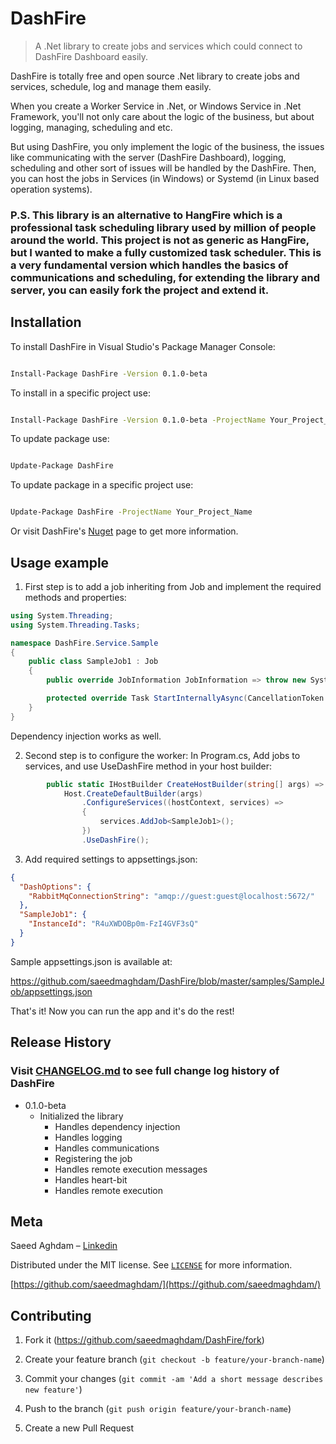 

# DashFire
> A .Net library to create jobs and services which could connect to DashFire Dashboard easily.

DashFire is totally free and open source .Net library to create jobs and services, schedule, log and manage them easily.

When you create a Worker Service in .Net, or Windows Service in .Net Framework, you'll not only care about the logic of the business, but about logging, managing, scheduling and etc. 

But using DashFire, you only implement the logic of the business, the issues like communicating with the server (DashFire Dashboard), logging, scheduling and other sort of issues will be handled by the DashFire.
Then, you can host the jobs in Services (in Windows) or Systemd (in Linux based operation systems).

### P.S. This library is an alternative to HangFire which is a professional task scheduling library used by million of people around the world. This project is not as generic as HangFire, but I wanted to make a fully customized task scheduler. This is a very fundamental version which handles the basics of communications and scheduling, for extending the library and server, you can easily fork the project and extend it.
	

## Installation

To install DashFire in Visual Studio's Package Manager Console:

```sh

Install-Package DashFire -Version 0.1.0-beta

```

To install in a specific project use:

```sh

Install-Package DashFire -Version 0.1.0-beta -ProjectName Your_Project_Name

```

To update package use:

```sh

Update-Package DashFire

```

To update package in a specific project use:

```sh

Update-Package DashFire -ProjectName Your_Project_Name

```


Or visit DashFire's [Nuget][nuget-page] page to get more information.

## Usage example

1. First step is to add a job inheriting from Job and implement the required methods and properties:
```cs 
using System.Threading;
using System.Threading.Tasks;

namespace DashFire.Service.Sample
{
    public class SampleJob1 : Job
    {
        public override JobInformation JobInformation => throw new System.NotImplementedException();

        protected override Task StartInternallyAsync(CancellationToken cancellationToken) => throw new System.NotImplementedException();
    }
}

```
Dependency injection works as well.


2. Second step is to configure the worker:
In Program.cs, Add jobs to services, and use UseDashFire method in your host builder:
```cs
        public static IHostBuilder CreateHostBuilder(string[] args) =>
            Host.CreateDefaultBuilder(args)
                .ConfigureServices((hostContext, services) =>
                {
                    services.AddJob<SampleJob1>();
                })
                .UseDashFire();
```

3. Add required settings to appsettings.json:
```json
{
  "DashOptions": {
    "RabbitMqConnectionString": "amqp://guest:guest@localhost:5672/"
  },
  "SampleJob1": {
    "InstanceId": "R4uXWDOBp0m-FzI4GVF3sQ"
  }
}
```

Sample appsettings.json is available at:

https://github.com/saeedmaghdam/DashFire/blob/master/samples/SampleJob/appsettings.json

That's it!
Now you can run the app and it's do the rest!


## Release History
  
### Visit [CHANGELOG.md] to see full change log history of DashFire

* 0.1.0-beta
	* Initialized the library
		* Handles dependency injection
		* Handles logging
		* Handles communications
		* Registering the job
		* Handles remote execution messages
		* Handles heart-bit
		* Handles remote execution

## Meta
Saeed Aghdam – [Linkedin][linkedin]

Distributed under the MIT license. See [``LICENSE``][github-license] for more information.

[https://github.com/saeedmaghdam/](https://github.com/saeedmaghdam/)

## Contributing

1. Fork it (<https://github.com/saeedmaghdam/DashFire/fork>)
2. Create your feature branch (`git checkout -b feature/your-branch-name`)
3. Commit your changes (`git commit -am 'Add a short message describes new feature'`)
4. Push to the branch (`git push origin feature/your-branch-name`)

5. Create a new Pull Request

<!-- Markdown link & img dfn's -->

[linkedin]:https://www.linkedin.com/in/saeedmaghdam/
[nuget-page]:https://www.nuget.org/packages/DashFire
[github]: https://github.com/saeedmaghdam/
[github-page]: https://github.com/saeedmaghdam/DashFire/
[github-license]: https://raw.githubusercontent.com/saeedmaghdam/DashFire/master/LICENSE
[CHANGELOG.md]: https://github.com/saeedmaghdam/DashFire/blob/master/CHANGELOG.md
[DashFire.Test]: https://github.com/saeedmaghdam/DashFire/tree/master/DashFire.Test